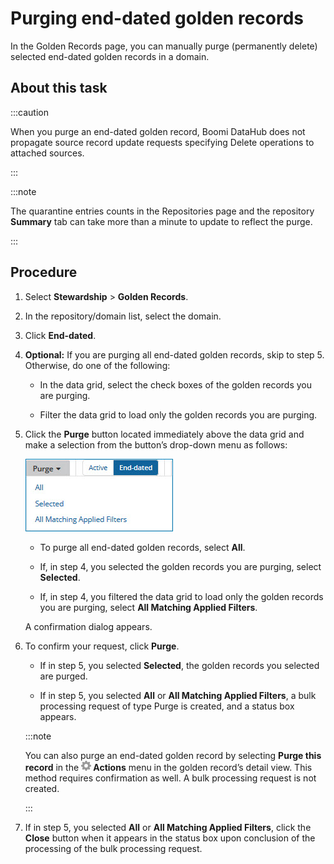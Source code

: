 # Purging end-dated golden records 

<head>
  <meta name="guidename" content="DataHub"/>
  <meta name="context" content="GUID-5076fa51-e045-4557-a7b3-894c3b274fb4"/>
</head>


In the Golden Records page, you can manually purge \(permanently delete\) selected end-dated golden records in a domain.

## About this task

:::caution

When you purge an end-dated golden record, Boomi DataHub does not propagate source record update requests specifying Delete operations to attached sources.

:::

:::note

The quarantine entries counts in the Repositories page and the repository **Summary** tab can take more than a minute to update to reflect the purge.

:::

## Procedure

1.  Select **Stewardship** \> **Golden Records**.

2.  In the repository/domain list, select the domain.

3.  Click **End-dated**.

4.  **Optional:** If you are purging all end-dated golden records, skip to step 5. Otherwise, do one of the following:

    -   In the data grid, select the check boxes of the golden records you are purging.

    -   Filter the data grid to load only the golden records you are purging.

5.  Click the **Purge** button located immediately above the data grid and make a selection from the button’s drop-down menu as follows:

    ![Purge actions on golden records](../Images/Stewardship/img-hub-golden_record_purge_3fa3be5e-9534-45d3-8d4f-b1ce12e065e3.jpg)

    -   To purge all end-dated golden records, select **All**.

    -   If, in step 4, you selected the golden records you are purging, select **Selected**.

    -   If, in step 4, you filtered the data grid to load only the golden records you are purging, select **All Matching Applied Filters**.

    A confirmation dialog appears.

6.  To confirm your request, click **Purge**.

    -   If in step 5, you selected **Selected**, the golden records you selected are purged.

    -   If in step 5, you selected **All** or **All Matching Applied Filters**, a bulk processing request of type Purge is created, and a status box appears.

    :::note
    
    You can also purge an end-dated golden record by selecting **Purge this record** in the **![Clicking the gear icon opens the Actions menu](../Images/main-ic-gear-gray_54d864eb-b5de-4ee6-9b31-975dae0a5762.jpg) Actions** menu in the golden record’s detail view. This method requires confirmation as well. A bulk processing request is not created.

    :::

7.  If in step 5, you selected **All** or **All Matching Applied Filters**, click the **Close** button when it appears in the status box upon conclusion of the processing of the bulk processing request.